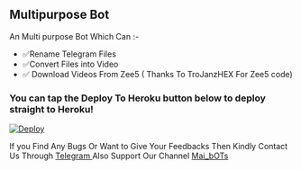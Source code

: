 ## Multipurpose Bot 

An Multi purpose Bot Which Can :-
* ✅Rename Telegram Files 
* ✅Convert Files into Video 
* ✅ Download Videos From Zee5 ( Thanks To TroJanzHEX For Zee5 code) 



### You can tap the Deploy To Heroku button below to deploy straight to Heroku!
[![Deploy](https://www.herokucdn.com/deploy/button.svg)](https://heroku.com/deploy?template=https://github.com/bluv-pr/TN57-Rename-Bot)

If you Find Any Bugs Or Want to Give Your Feedbacks Then Kindly Contact Us Through [Telegram ](https://telegram.dog/BLuVDS) 
Also Support Our Channel [Mai_bOTs](https://telegram.dog/TN57_BotZ) 

